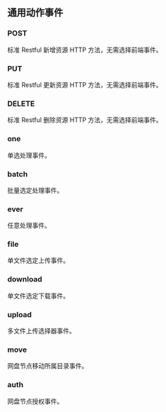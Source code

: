 ## 通用动作事件

### POST

标准 Restful 新增资源 HTTP 方法，无需选择前端事件。

### PUT

标准 Restful 更新资源 HTTP 方法，无需选择前端事件。

### DELETE

标准 Restful 删除资源 HTTP 方法，无需选择前端事件。

### one

单选处理事件。

### batch

批量选定处理事件。

### ever

任意处理事件。

### file

单文件选定上传事件。

### download

单文件选定下载事件。

### upload

多文件上传选择器事件。

### move

网盘节点移动所属目录事件。

### auth

网盘节点授权事件。